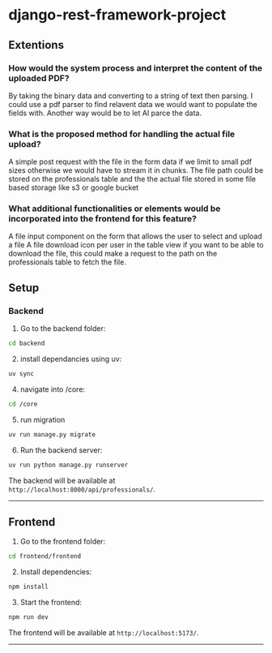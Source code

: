 # django-rest-framework-project

## Extentions

### How would the system process and interpret the content of the uploaded PDF?

By taking the binary data and converting to a string of text then parsing.
I could use a pdf parser to find relavent data we would want to populate the fields with.
Another way would be to let AI parce the data.

### What is the proposed method for handling the actual file upload?

A simple post request with the file in the form data if we limit to small pdf sizes otherwise we would have to stream it in chunks.
The file path could be stored on the professionals table and the the actual file stored in some file based storage like s3 or google bucket

### What additional functionalities or elements would be incorporated into the frontend for this feature?

A file input component on the form that allows the user to select and upload a file
A file download icon per user in the table view if you want to be able to download the file, this could make a request to the path on the professionals table to fetch the file.

## Setup

### Backend

1. Go to the backend folder:

```bash
cd backend
```

2. install dependancies using uv:

```bash
uv sync
```

4. navigate into /core:

```bash
cd /core
```

5. run migration

```bash
uv run manage.py migrate
```

6. Run the backend server:

```bash
uv run python manage.py runserver
```

The backend will be available at `http://localhost:8000/api/professionals/`.

---

## Frontend

1. Go to the frontend folder:

```bash
cd frontend/frontend
```

2. Install dependencies:

```bash
npm install
```

3. Start the frontend:

```bash
npm run dev
```

The frontend will be available at `http://localhost:5173/`.

---
